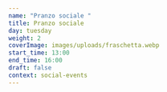 ```yaml
---
name: "Pranzo sociale "
title: Pranzo sociale
day: tuesday
weight: 2
coverImage: images/uploads/fraschetta.webp
start_time: 13:00
end_time: 16:00
draft: false
context: social-events
---
```

